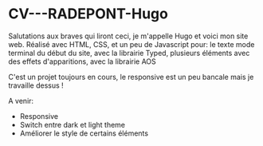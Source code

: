 # CV---RADEPONT-Hugo

Salutations aux braves qui liront ceci, je m'appelle Hugo et voici mon site web.
Réalisé avec HTML, CSS, et un peu de Javascript pour: le texte mode terminal du début du site, avec la librairie Typed,
plusieurs éléments avec des effets d'apparitions, avec la librairie AOS

C'est un projet toujours en cours, le responsive est un peu bancale mais je travaille dessus ! 

A venir: 

- Responsive 
- Switch entre dark et light theme
- Améliorer le style de certains éléments
